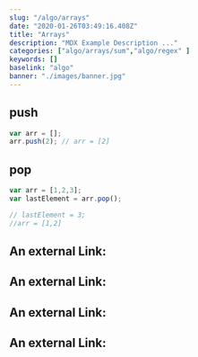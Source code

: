 ```yaml
---
slug: "/algo/arrays"
date: "2020-01-26T03:49:16.408Z"
title: "Arrays"
description: "MDX Example Description ..."
categories: ["algo/arrays/sum","algo/regex" ]
keywords: []
baselink: "algo"
banner: "./images/banner.jpg"
---
```



## push

```javascript
var arr = [];
arr.push(2); // arr = [2]
```


## pop
```javascript
var arr = [1,2,3];
var lastElement = arr.pop();

// lastElement = 3;
//arr = [1,2]
```

## An external Link:


## An external Link:



## An external Link:


## An external Link:
